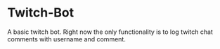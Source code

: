 # Twitch-Bot
A basic twitch bot.  Right now the only functionality is to log twitch chat comments with username and comment.
